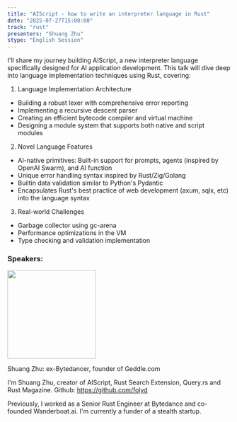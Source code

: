 ```yaml
---
title: "AIScript - how to write an interpreter language in Rust"
date: "2025-07-27T15:00:00"
track: "rust"
presenters: "Shuang Zhu"
stype: "English Session"
---
```


I'll share my journey building AIScript, a new interpreter language specifically designed for AI application development.
This talk will dive deep into language implementation techniques using Rust, covering:

1. Language Implementation Architecture
- Building a robust lexer with comprehensive error reporting
- Implementing a recursive descent parser
- Creating an efficient bytecode compiler and virtual machine
- Designing a module system that supports both native and script modules

2. Novel Language Features
- AI-native primitives: Built-in support for prompts, agents (inspired by OpenAI Swarm), and AI function
- Unique error handling syntax inspired by Rust/Zig/Golang
- Builtin data validation similar to Python's Pydantic
- Encapsulates Rust's best practice of web development (axum, sqlx, etc) into the language syntax

3. Real-world Challenges
- Garbage collector using gc-arena
- Performance optimizations in the VM
- Type checking and validation implementation

### Speakers:


<img src="https://sessionize.com/image/689d-400o400o1-BaJDYpy2Br3axNMZMjvp2y.jpg" width="200" /><br/>

Shuang Zhu: ex-Bytedancer, founder of Geddle.com

I'm Shuang Zhu, creator of AIScript, Rust Search Extension, Query.rs and Rust Magazine. Github: https://github.com/folyd

Previously, I worked as a Senior Rust Engineer at Bytedance and co-founded Wanderboat.ai. I'm currently a funder of a stealth startup.